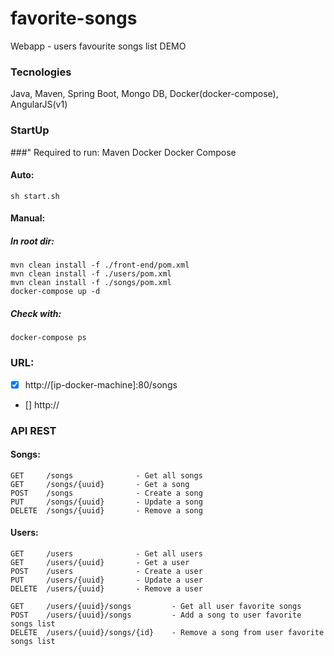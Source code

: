 # favorite-songs
Webapp - users favourite songs list DEMO

### Tecnologies
Java, Maven, Spring Boot, Mongo DB, Docker(docker-compose), AngularJS(v1)

### StartUp
###" Required to run:
Maven
Docker
Docker Compose
#### Auto:
```
sh start.sh
```
#### Manual:
##### In root dir:
```
mvn clean install -f ./front-end/pom.xml
mvn clean install -f ./users/pom.xml
mvn clean install -f ./songs/pom.xml
docker-compose up -d
```
##### Check with:
```
docker-compose ps
```
### URL: 
- [X] http://[ip-docker-machine]:80/songs
- [] http://

### API REST
#### Songs:
```
GET     /songs              - Get all songs
GET     /songs/{uuid}       - Get a song
POST    /songs              - Create a song
PUT     /songs/{uuid}       - Update a song
DELETE  /songs/{uuid}       - Remove a song
```
#### Users:
```
GET     /users              - Get all users
GET     /users/{uuid}       - Get a user
POST    /users              - Create a user
PUT     /users/{uuid}       - Update a user
DELETE  /users/{uuid}       - Remove a user

GET     /users/{uuid}/songs         - Get all user favorite songs
POST    /users/{uuid}/songs         - Add a song to user favorite songs list
DELETE  /users/{uuid}/songs/{id}    - Remove a song from user favorite songs list
```
